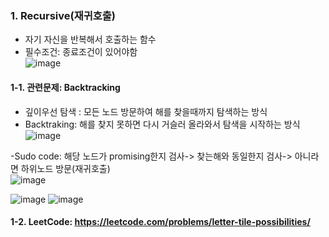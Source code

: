 
### 1. Recursive(재귀호출)
- 자기 자신을 반복해서 호출하는 함수  
- 필수조건: 종료조건이 있어야함   
![image](https://user-images.githubusercontent.com/45334819/71771754-e2c4f000-2f83-11ea-9715-297d92dd2c48.png)

#### 1-1. 관련문제: Backtracking
- 깊이우선 탐색 : 모든 노드 방문하여 해를 찾을때까지 탐색하는 방식
- Backtraking: 해를 찾지 못하면 다시 거슬러 올라와서 탐색을 시작하는 방식  
![image](https://user-images.githubusercontent.com/45334819/71771759-e9ebfe00-2f83-11ea-95f2-f2a46cce93ac.png)

-Sudo code: 해당 노드가 promising한지 검사-> 찾는해와 동일한지 검사-> 아니라면 하위노드 방문(재귀호출)  
![image](https://user-images.githubusercontent.com/45334819/71771755-e5bfe080-2f83-11ea-8962-dcfa8396b807.png)

![image](https://user-images.githubusercontent.com/45334819/71771762-ef494880-2f83-11ea-864b-adbde815f847.png)
![image](https://user-images.githubusercontent.com/45334819/71771774-17d14280-2f84-11ea-8bf1-9ce6060e40a1.png)

#### 1-2. LeetCode: https://leetcode.com/problems/letter-tile-possibilities/

